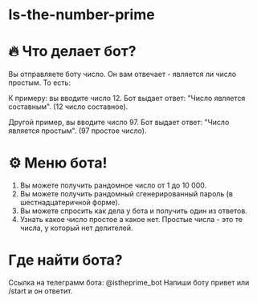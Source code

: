 # Is-the-number-prime

# 🔥 Что делает бот?
   Вы отправляете боту число. Он вам отвечает - является ли число простым. То есть:

   К примеру: вы вводите число 12.
   Бот выдает ответ: "Число является составным". (12 число составное).

   Другой пример, вы вводите число 97.
   Бот выдает ответ: "Число является простым". (97 простое число).

# ⚙️ Меню бота!
 1) Вы можете получить рандомное число от 1 до 10 000.
 2) Вы можете получить рандомный сгенерированный пароль (в шестнадцатеричной форме).
 3) Вы можете спросить как дела у бота и получить один из ответов.
 4) Узнать какое число простое а какое нет. Простые числа - это те числа, у который нет делителей.

# Где найти бота?
  Ссылка на телеграмм бота: @istheprime_bot
  Напиши боту привет или /start и он ответит.
